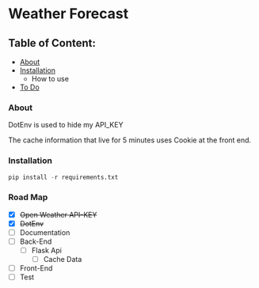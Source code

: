 # Weather Forecast

## Table of Content:
   - [About](#about)
   - [Installation](#installation) 
     - How to use
   - [To Do](#road-map)


### About
DotEnv is used to hide my API_KEY

The cache information that live for 5 minutes uses Cookie  at the front end.

### Installation

```python
pip install -r requirements.txt
```

### Road Map
- [X] ~~Open Weather API-KEY~~
- [X] ~~DotEnv~~
- [ ] Documentation
- [ ] Back-End
  - [ ] Flask Api
    - [ ] Cache Data
- [ ] Front-End
- [ ] Test